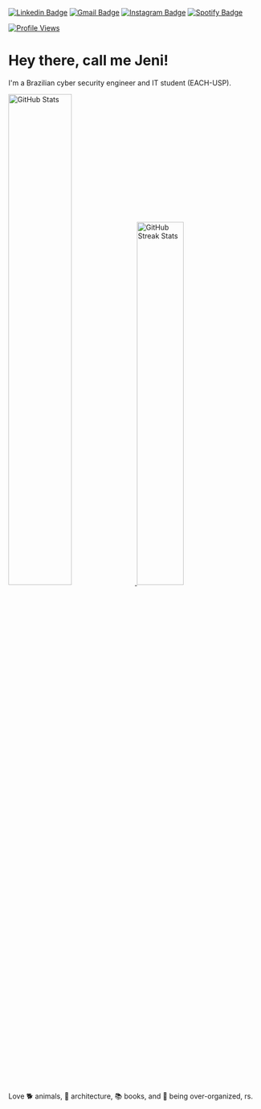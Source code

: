 [![Linkedin Badge](https://img.shields.io/badge/LinkedIn-0077B5?style=for-the-badge&logo=linkedin&logoColor=white&link=https://www.linkedin.com/in/martinsjeniffer/)](https://www.linkedin.com/in/martinsjeniffer/)
[![Gmail Badge](https://img.shields.io/badge/Gmail-D14836?style=for-the-badge&logo=gmail&logoColor=white&link=mailto:martinsjeniffer24@gmail.com)](mailto:martinsjeniffer24@gmail.com)
[![Instagram Badge](https://img.shields.io/badge/Instagram-E4405F?style=for-the-badge&logo=instagram&logoColor=white&link=https://www.instagram.com/martins.jen/)](https://www.instagram.com/martins.jen/)
[![Spotify Badge](https://img.shields.io/badge/Spotify-1ED760?&style=for-the-badge&logo=spotify&logoColor=white&link=https://open.spotify.com/user/22xendsgtzaltdvyu6262a4ty?si=fa869563dfce41f0)](https://open.spotify.com/user/22xendsgtzaltdvyu6262a4ty?si=fa869563dfce41f0)

<a href="https://github.com/martinsjeniffer">
  <img
    src="https://komarev.com/ghpvc/?username=martinsjeniffer"
    alt="Profile Views"
  />
</a>

# Hey there, call me Jeni!

I'm a Brazilian cyber security engineer and IT student (EACH-USP).

<div>
  <a href="https://github.com/martinsjeniffer">
    <img
      src="https://github-readme-stats.vercel.app/api/?username=martinsjeniffer&count_private=true&theme=tokyonight&hide_border=true&showicons=true&hide=issues&hide_border"
      alt="GitHub Stats"
      width="50%"
    />
  </a>
  <a href="https://github.com/martinsjeniffer">
    <img
      src="https://github-readme-streak-stats.herokuapp.com/?user=martinsjeniffer&theme=tokyonight&hide_border=true"
      alt="GitHub Streak Stats"
      width="43%"
    />
  </a>
</div>

<br />

Love 🐕 animals, 🕍 architecture, 📚 books, and 📝 being over-organized, rs.
